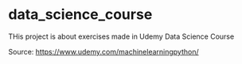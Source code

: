# data_science_course
THis project is about exercises made in Udemy Data Science Course

Source: https://www.udemy.com/machinelearningpython/
